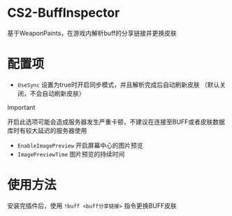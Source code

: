 # CS2-BuffInspector
基于WeaponPaints，在游戏内解析buff的分享链接并更换皮肤

# 配置项
- `UseSync` 设置为true时开启同步模式，并且解析完成后自动刷新皮肤 （默认关闭，不会自动刷新皮肤）
> [!IMPORTANT]
> 开启此选项可能会造成服务器发生严重卡顿，不建议在连接至BUFF或者皮肤数据库时有较大延迟的服务器使用
- `EnableImagePreview` 开启屏幕中心的图片预览
- `ImagePreviewTime` 图片预览的持续时间


# 使用方法
安装完插件后，使用
`!buff <buff分享链接>`
指令更换BUFF皮肤

